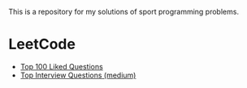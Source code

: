 This is a repository for my solutions of sport programming problems.

# LeetCode
  * [Top 100 Liked Questions](https://leetcode.com/problem-list/79h8rn6/)
  * [Top Interview Questions (medium)](https://leetcode.com/explore/interview/card/top-interview-questions-medium/)

